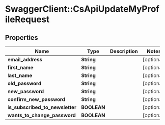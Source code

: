 # SwaggerClient::CsApiUpdateMyProfileRequest

## Properties
Name | Type | Description | Notes
------------ | ------------- | ------------- | -------------
**email_address** | **String** |  | [optional] 
**first_name** | **String** |  | [optional] 
**last_name** | **String** |  | [optional] 
**old_password** | **String** |  | [optional] 
**new_password** | **String** |  | [optional] 
**confirm_new_password** | **String** |  | [optional] 
**is_subscribed_to_newsletter** | **BOOLEAN** |  | [optional] 
**wants_to_change_password** | **BOOLEAN** |  | [optional] 


